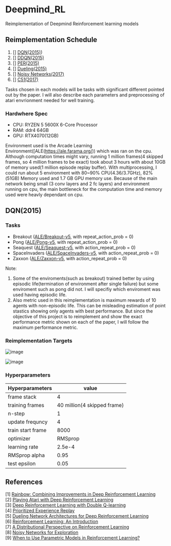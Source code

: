 # Deepmind_RL
Reimplementation of Deepmind Reinforcement learning models

## Reimplementation Schedule
1) [] [DQN(2015)](http://arxiv.org/abs/1312.5602))
2) [] [DDQN(2015)](http://arxiv.org/abs/1509.06461)
3) [] [PER(2015)](http://arxiv.org/abs/1511.05952)
4) [] [Dueling(2015)](http://arxiv.org/abs/1511.06581)
5) [] [Noisy Networks(2017)](https://arxiv.org/abs/1706.10295)
6) [] [C51(2017)](https://arxiv.org/abs/1707.06887)

Tasks chosen in each models will be tasks with significant different pointed out by the paper.
I will also describe each parameters and preprocessing of atari envrionment needed for well training.

### Hardwhere Spec
* CPU: RYZEN 5 5600X 6-Core Processor
* RAM: ddr4 64GB
* GPU: RTX4070(12GB)

Environment used is the Arcade Learning Environment([ALE(https://ale.farama.org/)) which was ran on the cpu. Although computation times might vary, running 1 million frames(4 skipped frames, so 4 million frames to be exact) took about 3 hours with about 10GB of memory used(1 million episode replay buffer). With multiprocessing, I could run about 5 environment with 80~90% CPU(4.36/3.7GHz), 82%(51GB) Memory used and 1.7 GB GPU memory use. Because of the main network being small (3 conv layers and 2 fc layers) and environment running on cpu, the main bottleneck for the computation time and memory used were heavly dependant on cpu.

## DQN(2015) 
### Tasks
* Breakout ([ALE/Breakout-v5](https://ale.farama.org/environments/breakout/), with repeat_action_prob = 0) 
* Pong ([ALE/Pong-v5](https://ale.farama.org/environments/pong/), with repeat_action_prob = 0)
* Seaquest ([ALE/Seaquest-v5](https://ale.farama.org/environments/seaquest/), with action_repeat_prob = 0)
* SpaceInvaders ([ALE/SpaceInvaders-v5](https://ale.farama.org/environments/space_invaders/), with action_repeat_prob = 0)
* Zaxxon ([ALE/Zaxxon-v5](https://ale.farama.org/environments/zaxxon/), with action_repeat_prob = 0)

Note:
1) Some of the enviroments(such as breakout) trained better by using episodic life(termination of environment after single failure) but some enviroment such as pong did not. I will specifiy which enviroment was used having episodic life.
2) Also metric used in this reimplementation is maximum rewards of 10 agents with non-episodic life. This can be misleading estimation of point stastics showing only agents with best performance. But since the objective of this project is to reimplement and show the exact performance metric shown on each of the paper, I will follow the maximum performance metric.

### Reimplementation Targets 
![image](https://github.com/user-attachments/assets/064a5d08-ddae-4a61-bc48-0547f7358fcc)

![image](https://github.com/user-attachments/assets/ab78f449-8692-470e-a9fc-54acf55fa7de)

### Hyperparameters

|Hyperparameters|value|
|-------|------|
|frame stack|4|
|training frames|40 million(4 skipped frame)|
|n-step|1|
|update frequncy|4|
|train start frame|8000|
|optimizer|RMSprop|
|learning rate|2.5e-4|
|RMSprop alpha|0.95|
|test epsilon|0.05|











References
----------

[1] [Rainbow: Combining Improvements in Deep Reinforcement Learning](https://arxiv.org/abs/1710.02298)  
[2] [Playing Atari with Deep Reinforcement Learning](http://arxiv.org/abs/1312.5602)  
[3] [Deep Reinforcement Learning with Double Q-learning](http://arxiv.org/abs/1509.06461)  
[4] [Prioritized Experience Replay](http://arxiv.org/abs/1511.05952)  
[5] [Dueling Network Architectures for Deep Reinforcement Learning](http://arxiv.org/abs/1511.06581)  
[6] [Reinforcement Learning: An Introduction](http://www.incompleteideas.net/sutton/book/ebook/the-book.html)  
[7] [A Distributional Perspective on Reinforcement Learning](https://arxiv.org/abs/1707.06887)  
[8] [Noisy Networks for Exploration](https://arxiv.org/abs/1706.10295)  
[9] [When to Use Parametric Models in Reinforcement Learning?](https://arxiv.org/abs/1906.05243)  
